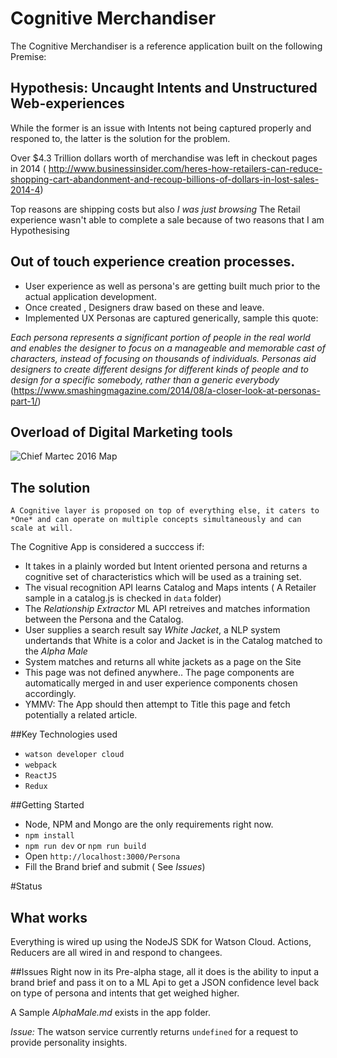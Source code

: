 # Cognitive Merchandiser
The Cognitive Merchandiser is a reference application built on the following Premise:

## Hypothesis: Uncaught Intents and Unstructured Web-experiences
While the former is an issue with Intents not being captured properly and responed to, the latter is the solution for the problem. 

Over $4.3 Trillion dollars worth of merchandise was left in checkout pages in 2014 ( http://www.businessinsider.com/heres-how-retailers-can-reduce-shopping-cart-abandonment-and-recoup-billions-of-dollars-in-lost-sales-2014-4)

Top reasons are shipping costs but also _I was just browsing_ The Retail experience wasn't able to complete a sale because of two reasons that I am Hypothesising

## Out of touch experience creation processes.
* User experience as well as persona's are getting built much prior to the actual application development.
* Once created , Designers draw based on these and leave.
* Implemented UX Personas are captured generically, sample this quote:

_Each persona represents a significant portion of people in the real world and enables the designer to focus on a manageable and memorable cast of characters, instead of focusing on thousands of individuals. Personas aid designers to create different designs for different kinds of people and to design for a specific somebody, rather than a generic everybody_ 
(https://www.smashingmagazine.com/2014/08/a-closer-look-at-personas-part-1/)

## Overload of Digital Marketing tools
![Chief Martec 2016 Map](http://cdn.chiefmartec.com/wp-content/uploads/2016/03/marketing_technology_landscape_2016_3000px.jpg)

## The solution

```A Cognitive layer is proposed on top of everything else, it caters to *One* and can operate on multiple concepts simultaneously and can scale at will.```


The Cognitive App  is considered a succcess if:
* It takes in a plainly worded but Intent oriented persona and returns a cognitive set of characteristics which will be used as a training set.
* The visual recognition API learns Catalog and Maps intents ( A Retailer sample in a catalog.js is checked in `data` folder)
* The _Relationship Extractor_ ML API retreives and matches information between the Persona and the Catalog.
* User supplies a search result say _White Jacket_, a NLP system undertands that White is a color and Jacket is in the Catalog matched to the _Alpha Male_
* System matches and returns all white jackets as a page on the Site
* This page was not defined anywhere.. The page components are automatically merged in and user experience components chosen accordingly.
* YMMV: The App should then attempt to Title this page and fetch potentially a related article.

##Key Technologies used
* `watson developer cloud`
* `webpack`
* `ReactJS`
* `Redux`

##Getting Started
* Node, NPM and Mongo are the only requirements right now.
* `npm install`
* `npm run dev` or `npm run build`
* Open `http://localhost:3000/Persona`
* Fill the Brand brief and submit ( See _Issues_)

#Status
## What works
Everything is wired up using the NodeJS SDK for Watson Cloud.
Actions, Reducers are all wired in and respond to changees.

##Issues
Right now in its Pre-alpha stage, all it does is the ability to input a brand brief and pass it on to a ML Api to get a JSON confidence level back on type of persona and intents that get weighed higher.

A Sample _AlphaMale.md_ exists in the app folder. 

*Issue:* The watson service currently returns `undefined` for a request to provide personality insights.



